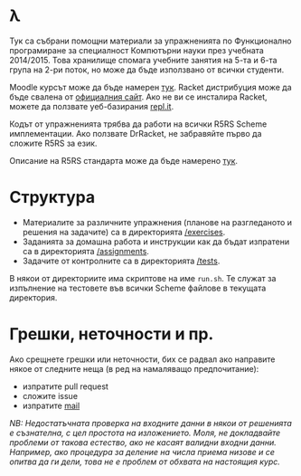 λ
========

Тук са събрани помощни материали за упражненията по Функционално програмиране за специалност Компютърни науки през учебната 2014/2015. Това хранилище спомага учебните занятия на 5-та и 6-та група на 2-ри поток, но може да бъде използвано от всички студенти.

Moodle курсът може да бъде намерен [тук](http://moodle.openfmi.net/enrol/index.php?id=995). Racket дистрибуция може да бъде свалена от [официалния сайт](http://racket-lang.org). Ако не ви се инсталира Racket, можете да ползвате уеб-базирания [repl.it](http://repl.it/languages).

Кодът от упражненията трябва да работи на всички R5RS Scheme имплементации. Ако ползвате DrRacket, не забравяйте първо да сложите R5RS за език.

Описание на R5RS стандарта може да бъде намерено [тук](http://www.schemers.org/Documents/Standards/R5RS/HTML/).

Структура
=========

* Материалите за различните упражнения (планове на разгледаното и решения на задачите) са в директорията [/exercises](/exercises).
* Заданията за домашна работа и инструкции как да бъдат изпратени са в директорията [/assignments](/assignments).
* Задачите от контролните са в директорията [/tests](/tests).

В някои от директориите има скриптове на име `run.sh`. Те служат за изпълнение на тестовете във всички Scheme файлове в текущата директория.

Грешки, неточности и пр.
========================

Ако срещнете грешки или неточности, бих се радвал ако направите някое от следните неща (в ред на намаляващо предпочитание):
- изпратите pull request
- сложите issue
- изпратите [mail](mailto:georgi@forkbomb.nl)

_NB: Недостатъчната проверка на входните данни в някои от решенията е съзнателна, с цел простота на изложението. Моля, не докладвайте проблеми от такова естество, ако не касаят валидни входни данни. Например, ако процедура за деление на числа приема низове и се опитва да ги дели, това не е проблем от обхвата на настоящия курс._
